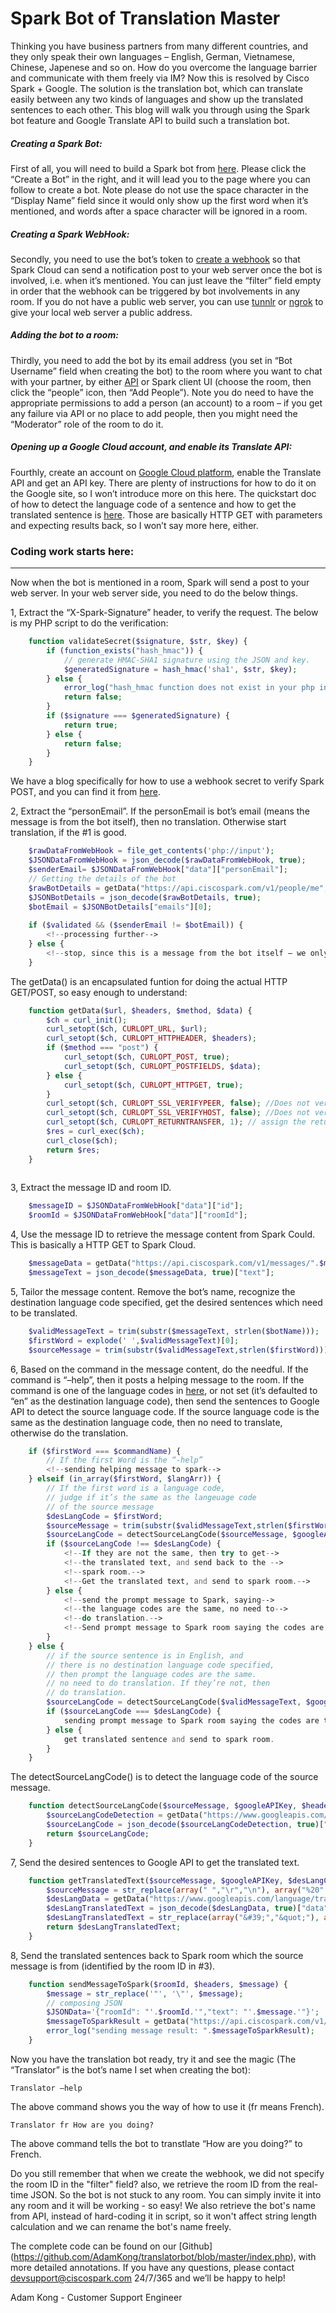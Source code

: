 # Spark Bot of Translation Master

Thinking you have business partners from many different countries, and they only speak their own languages – English, German, Vietnamese, Chinese, Japenese and so on. How do you overcome the language barrier and communicate with them freely via IM? Now this is resolved by Cisco Spark + Google. The solution is the translation bot, which can translate easily between any two kinds of languages and show up the translated sentences to each other. This blog will walk  you through using the Spark bot feature and Google Translate API to build such a translation bot.


##### _Creating a Spark Bot_:
First of all, you will need to build a Spark bot from [here](https://developer.ciscospark.com/add-app.html). Please click the “Create a Bot” in the right, and it will lead you to the page where you can follow to create a bot. Note please do not use the space character in the “Display Name” field since it would only show up the first word when it’s mentioned, and words after a space character will be ignored in a room. 


##### _Creating a Spark WebHook_:
Secondly, you need to use the bot’s token to [create a webhook](https://developer.ciscospark.com/endpoint-webhooks-post.html) so that Spark Cloud can send a notification post to your web server once the bot is involved, i.e. when it’s mentioned. You can just leave the “filter” field empty in order that the webhook can be triggered by bot involvements in any room. If you do not have a public web server, you can use [tunnlr](https://www.tunnlr.com) or [ngrok](https://ngrok.com/) to give your local web server a public address.


##### _Adding the bot to a room_:
Thirdly, you need to add the bot by its email address (you set in “Bot Username” field when creating the bot) to the room where you want to chat with your partner, by either [API](https://developer.ciscospark.com/endpoint-memberships-post.html) or Spark client UI (choose the room, then click the “people” icon, then “Add People”). Note you do need to have the appropriate permissions to add a person (an account) to a room – if you get any failure via API or no place to add people, then you might need the “Moderator” role of the room to do it.


##### _Opening up a Google Cloud account, and enable its Translate API_:
Fourthly, create an account on [Google Cloud platform](https://cloud.google.com/translate/), enable the Translate API and get an API key. There are plenty of instructions for how to do it on the Google site, so I won’t introduce more on this here. The quickstart doc of how to detect the language code of a sentence and how to get the translated sentence is [here](https://cloud.google.com/translate/v2/quickstart). Those are basically HTTP GET with parameters and expecting results back, so I won’t say more here, either.



### Coding work starts here:
---

Now when the bot is mentioned in a room, Spark will send a post to your web server. In your web server side, you need to do the below things.


1, Extract the “X-Spark-Signature” header, to verify the request. The below is my PHP script to do the verification:

```PHP
	function validateSecret($signature, $str, $key) {
		if (function_exists("hash_hmac")) {
			// generate HMAC-SHA1 signature using the JSON and key.
			$generatedSignature = hash_hmac('sha1', $str, $key);
		} else {
			error_log("hash_hmac function does not exist in your php installation! Please upgrade your PHP version!");
			return false;
		}        
		if ($signature === $generatedSignature) {
			return true;
		} else {
			return false;
		}
	}
```

We have a blog specifically for how to use a webhook secret to verify Spark POST, and you can find it from [here](https://developer.ciscospark.com/blog/blog-details-8123.html).


2, Extract the “personEmail”. If the personEmail is bot’s email (means the message is from the bot itself), then no translation. Otherwise start translation, if the #1 is good.

```PHP
	$rawDataFromWebHook = file_get_contents('php://input');
	$JSONDataFromWebHook = json_decode($rawDataFromWebHook, true);
	$senderEmail= $JSONDataFromWebHook["data"]["personEmail"];
	// Getting the details of the bot
	$rawBotDetails = getData("https://api.ciscospark.com/v1/people/me", $headers, "get", null);
	$JSONBotDetails = json_decode($rawBotDetails, true);
	$botEmail = $JSONBotDetails["emails"][0];
	
	if ($validated && ($senderEmail != $botEmail)) {	
		<!--processing further-->
	} else {
		<!--stop, since this is a message from the bot itself – we only translate messages from a person. If the bot translates its own messages it would drop into a loop.-->
	}
```

The getData() is an encapsulated funtion for doing the actual HTTP GET/POST, so easy enough to understand:

```PHP
	function getData($url, $headers, $method, $data) {
		$ch = curl_init();
		curl_setopt($ch, CURLOPT_URL, $url);
		curl_setopt($ch, CURLOPT_HTTPHEADER, $headers);
		if ($method === "post") {
			curl_setopt($ch, CURLOPT_POST, true);
			curl_setopt($ch, CURLOPT_POSTFIELDS, $data);
		} else {
			curl_setopt($ch, CURLOPT_HTTPGET, true);
		}
		curl_setopt($ch, CURLOPT_SSL_VERIFYPEER, false); //Does not verify certificate
		curl_setopt($ch, CURLOPT_SSL_VERIFYHOST, false); //Does not verify certificate
		curl_setopt($ch, CURLOPT_RETURNTRANSFER, 1); // assign the returned value to a varable.
		$res = curl_exec($ch);
		curl_close($ch);
		return $res;
	}
	
```

3, Extract the message ID and room ID. 

```PHP
	$messageID = $JSONDataFromWebHook["data"]["id"];  
	$roomId = $JSONDataFromWebHook["data"]["roomId"];
```

4, Use the message ID to retrieve the message content from Spark Could. This is basically a HTTP GET to Spark Cloud.

```PHP
	$messageData = getData("https://api.ciscospark.com/v1/messages/".$messageID, $headers, "get", null);
	$messageText = json_decode($messageData, true)["text"];
```
	
5, Tailor the message content. Remove the bot’s name, recognize the destination language code specified, get the desired sentences which need to be translated.

```PHP
	$validMessageText = trim(substr($messageText, strlen($botName)));
	$firstWord = explode(' ',$validMessageText)[0];
	$sourceMessage = trim(substr($validMessageText,strlen($firstWord)));
```

6, Based on the command in the message content, do the needful. If the command is “–help”, then it posts a helping message to the room. If the command is one of the language codes in [here](https://cloud.google.com/translate/v2/translate-reference#supported_languages), or not set (it’s defaulted to “en” as the destination language code), then send the sentences to Google API to detect the source language code. If the source language code is the same as the destination language code, then no need to translate, otherwise do the translation. 

```PHP
	if ($firstWord === $commandName) { 
		// If the first Word is the “-help”
		<!--sending helping message to spark-->
	} elseif (in_array($firstWord, $langArr)) {
		// If the first word is a language code,
		// judge if it’s the same as the langeuage code
		// of the source message
		$desLangCode = $firstWord;
		$sourceMessage = trim(substr($validMessageText,strlen($firstWord)));
		$sourceLangCode = detectSourceLangCode($sourceMessage, $googleAPIKey, $emptyHeader);
		if ($sourceLangCode !== $desLangCode) {
			<!--If they are not the same, then try to get-->
			<!--the translated text, and send back to the -->
			<!--spark room.-->
			<!--Get the translated text, and send to spark room.-->
		} else {
			<!--send the prompt message to Spark, saying-->
			<!--the language codes are the same, no need to-->
			<!--do translation.-->
			<!--Send prompt message to Spark room saying the codes are the same, no need to translate.-->
		}
	} else {
		// if the source sentence is in English, and 
		// there is no destination language code specified,
		// then prompt the language codes are the same.
		// no need to do translation. If they’re not, then
		// do translation.
		$sourceLangCode = detectSourceLangCode($validMessageText, $googleAPIKey, $emptyHeader);
		if ($sourceLangCode === $desLangCode) {
			sending prompt message to Spark room saying the codes are the same, no need to translate.
		} else {
			get translated sentence and send to spark room.
		}
	}
```

The detectSourceLangCode() is to detect the language code of the source message.

```PHP
	function detectSourceLangCode($sourceMessage, $googleAPIKey, $header) {
		$sourceLangCodeDetection = getData("https://www.googleapis.com/language/translate/v2/detect?key=".$googleAPIKey."&q=".str_replace(" ","%20",$sourceMessage), $header, "get", null);
		$sourceLangCode = json_decode($sourceLangCodeDetection, true)["data"]["detections"][0][0]["language"];
		return $sourceLangCode;
	}
```

7, Send the desired sentences to Google API to get the translated text.

```PHP
	function getTranslatedText($sourceMessage, $googleAPIKey, $desLangCode, $header) {
		$sourceMessage = str_replace(array(" ","\r","\n"), array("%20","%0A","%0A"), $sourceMessage);
		$desLangData = getData("https://www.googleapis.com/language/translate/v2?key=".$googleAPIKey."&q=".$sourceMessage."&target=".$desLangCode, $header, "get", null);
		$desLangTranslatedText = json_decode($desLangData, true)["data"]["translations"][0]["translatedText"];
		$desLangTranslatedText = str_replace(array("&#39;","&quot;"), array("'","\""), $desLangTranslatedText);
		return $desLangTranslatedText;
	}
```

8, Send the translated sentences back to Spark room which the source message is from (identified by the room ID in #3).

```PHP
	function sendMessageToSpark($roomId, $headers, $message) {
		$message = str_replace('"', '\"', $message);
		// composing JSON
		$JSONData='{"roomId": "'.$roomId.'","text": "'.$message.'"}';
		$messageToSparkResult = getData("https://api.ciscospark.com/v1/messages", $headers, "post", $JSONData);
		error_log("sending message result: ".$messageToSparkResult);        
	}
```


Now you have the translation bot ready, try it and see the magic (The “Translator” is the bot’s name I set when creating the bot):

	Translator –help

The above command shows you the way of how to use it (fr means French).

	Translator fr How are you doing?

The above command tells the bot to transtlate “How are you doing?” to French. 



Do you still remember that when we create the webhook, we did not specify the room ID in the "filter" field? also, we retrieve the room ID from the real-time JSON. So the bot is not stuck to any room. You can simply invite it into any room and it will be working - so easy! We also retrieve the bot's name from API, instead of hard-coding it in script, so it won't affect string length calculation and we can rename the bot's name freely.

The complete code can be found on our [Github] (https://github.com/AdamKong/translatorbot/blob/master/index.php), with more detailed annotations. If you have any questions, please contact devsupport@ciscospark.com 24/7/365 and we’ll be happy to help!


Adam Kong - Customer Support Engineer
